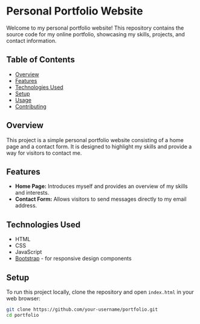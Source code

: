 # Personal Portfolio Website

Welcome to my personal portfolio website! This repository contains the source code for my online portfolio, showcasing my skills, projects, and contact information.

## Table of Contents

- [Overview](#overview)
- [Features](#features)
- [Technologies Used](#technologies-used)
- [Setup](#setup)
- [Usage](#usage)
- [Contributing](#contributing)


## Overview

This project is a simple personal portfolio website consisting of a home page and a contact form. It is designed to highlight my skills and provide a way for visitors to contact me.

## Features

- **Home Page:** Introduces myself and provides an overview of my skills and interests.
- **Contact Form:** Allows visitors to send messages directly to my email address.

## Technologies Used

- HTML
- CSS
- JavaScript
- [Bootstrap](https://getbootstrap.com/) - for responsive design components

## Setup

To run this project locally, clone the repository and open `index.html` in your web browser:

```bash
git clone https://github.com/your-username/portfolio.git
cd portfolio
